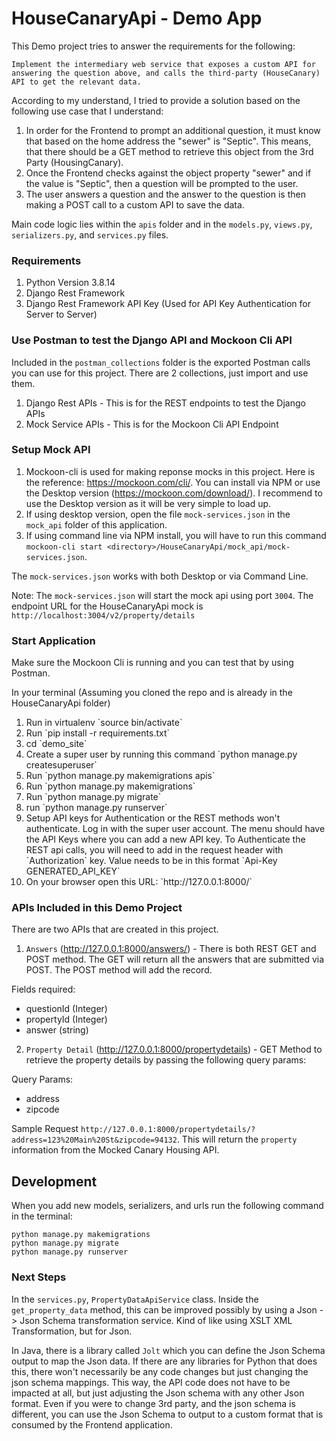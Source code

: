 # HouseCanaryApi - Demo App

This Demo project tries to answer the requirements for the following:

```
Implement the intermediary web service that exposes a custom API for answering the question above, and calls the third-party (HouseCanary) API to get the relevant data.
```

According to my understand, I tried to provide a solution based on the following use case that I understand:

1. In order for the Frontend to prompt an additional question, it must know that based on the home address the "sewer" is "Septic".  This means, that there should be a GET method to retrieve this object from the 3rd Party (HousingCanary).
2. Once the Frontend checks against the object property "sewer" and if the value is "Septic", then a question will be prompted to the user.
3. The user answers a question and the answer to the question is then making a POST call to a custom API to save the data.

Main code logic lies within the `apis` folder and in the `models.py`, `views.py`, `serializers.py`, and `services.py` files.

### Requirements
1. Python Version 3.8.14
2. Django Rest Framework
3. Django Rest Framework API Key (Used for API Key Authentication for Server to Server)

### Use Postman to test the Django API and Mockoon Cli API
Included in the `postman_collections` folder is the exported Postman calls you can use for this project.  There are 2 collections, just import and use them.

1. Django Rest APIs - This is for the REST endpoints to test the Django APIs
2. Mock Service APIs - This is for the Mockoon Cli API Endpoint

### Setup Mock API
1. Mockoon-cli is used for making reponse mocks in this project.  Here is the reference: https://mockoon.com/cli/.  You can install via NPM or use the Desktop version (https://mockoon.com/download/).  I recommend to use the Desktop version as it will be very simple to load up.
2. If using desktop version, open the file `mock-services.json` in the `mock_api` folder of this application.
3. If using command line via NPM install, you will have to run this command `mockoon-cli start <directory>/HouseCanaryApi/mock_api/mock-services.json`.

The `mock-services.json` works with both Desktop or via Command Line.

Note: The `mock-services.json` will start the mock api using port `3004`.  The endpoint URL for the HouseCanaryApi mock is `http://localhost:3004/v2/property/details`
### Start Application

Make sure the Mockoon Cli is running and you can test that by using Postman.

In your terminal (Assuming you cloned the repo and is already in the HouseCanaryApi folder)
<ol>
  <li>Run in virtualenv `source bin/activate`</li>
  <li>Run `pip install -r requirements.txt`</li>
  <li>cd `demo_site`</li>
  <li>Create a super user by running this command `python manage.py createsuperuser`</li>
  <li>Run `python manage.py makemigrations apis`</li>
  <li>Run `python manage.py makemigrations`</li>
  <li>Run `python manage.py migrate`</li>
  <li>run `python manage.py runserver`</li>
  <li>Setup API keys for Authentication or the REST methods won't authenticate.  Log in with the super user account.  The menu should have the API Keys where you can add a new API key.  To Authenticate the REST api calls, you will need to add in the request header with `Authorization` key.  Value needs to be in this format `Api-Key GENERATED_API_KEY`</li>
  <li>On your browser open this URL: `http://127.0.0.1:8000/`</li>
</ol>

### APIs Included in this Demo Project
There are two APIs that are created in this project.

1. `Answers` (http://127.0.0.1:8000/answers/) - There is both REST GET and POST method.  The GET will return all the answers that are submitted via POST.  The POST method will add the record.  

Fields required:
  - questionId (Integer)
  - propertyId (Integer)
  - answer (string)

2. `Property Detail` (http://127.0.0.1:8000/propertydetails) - GET Method to retrieve the property details by passing the following query params:

Query Params:
  - address
  - zipcode

Sample Request `http://127.0.0.1:8000/propertydetails/?address=123%20Main%20St&zipcode=94132`.  This will return the `property` information from the Mocked Canary Housing API.

## Development
When you add new models, serializers, and urls run the following command in the terminal:
```
python manage.py makemigrations
python manage.py migrate
python manage.py runserver
```

### Next Steps

In the `services.py`, `PropertyDataApiService` class.  Inside the `get_property_data` method, this can be improved possibly by using a Json -> Json Schema transformation service.  Kind of like using XSLT XML Transformation, but for Json.

In Java, there is a library called `Jolt` which you can define the Json Schema output to map the Json data.  If there are any libraries for Python that does this, there won't necessarily be any code changes but just changing the json schema mappings.  This way, the API code does not have to be impacted at all, but just adjusting the Json schema with any other Json format.  Even if you were to change 3rd party, and the json schema is different, you can use the Json Schema to output to a custom format that is consumed by the Frontend application.
